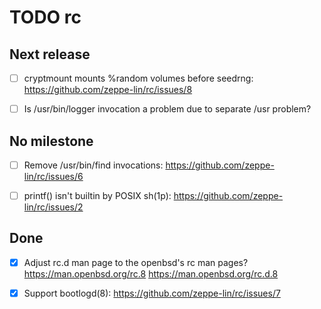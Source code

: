 TODO rc
=======


Next release
------------

- [ ] cryptmount mounts %random volumes before seedrng:
  https://github.com/zeppe-lin/rc/issues/8

- [ ] Is /usr/bin/logger invocation a problem due to separate /usr
  problem?


No milestone
------------

- [ ] Remove /usr/bin/find invocations:
  https://github.com/zeppe-lin/rc/issues/6

- [ ] printf() isn't builtin by POSIX sh(1p):
  https://github.com/zeppe-lin/rc/issues/2


Done
----

- [x] Adjust rc.d man page to the openbsd's rc man pages?
https://man.openbsd.org/rc.8 https://man.openbsd.org/rc.d.8

- [x] Support bootlogd(8): https://github.com/zeppe-lin/rc/issues/7

